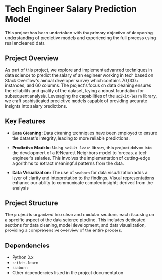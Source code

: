 # Tech Engineer Salary Prediction Model

This project has been undertaken with the primary objective of deepening understanding of predictive models and experiencing the full process using real uncleaned data.

## Project Overview

As part of this project, we explore and implement advanced techniques in data science to predict the salary of an engineer working in tech based on Stack Overflow's annual developer survey which contains 70,000+ instances, and 60 columns. The project's focus on data cleaning ensures the reliability and quality of the dataset, laying a robust foundation for subsequent analysis. Leveraging the capabilities of the `scikit-learn` library, we craft sophisticated predictive models capable of providing accurate insights into salary predictions.

## Key Features

- **Data Cleaning:** Data cleaning techniques have been employed to ensure the dataset's integrity, leading to more reliable predictions.

- **Predictive Models:** Using `scikit-learn` library, this project delves into the development of a K-Nearest Neighbors model to forecast a tech engineer's salaries. This involves the implementation of cutting-edge algorithms to extract meaningful patterns from the data.

- **Data Visualization:** The use of `seaborn` for data visualization adds a layer of clarity and interpretation to the findings. Visual representations enhance our ability to communicate complex insights derived from the analysis.

## Project Structure

The project is organized into clear and modular sections, each focusing on a specific aspect of the data science pipeline. This includes dedicated sections for data cleaning, model development, and data visualization, providing a comprehensive overview of the entire process.


## Dependencies

- Python 3.x
- `scikit-learn`
- `seaborn`
- Other dependencies listed in the project documentation

